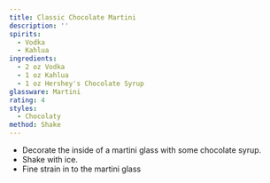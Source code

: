 ```yaml
---
title: Classic Chocolate Martini
description: ''
spirits:
  - Vodka
  - Kahlua
ingredients:
  - 2 oz Vodka
  - 1 oz Kahlua
  - 1 oz Hershey's Chocolate Syrup
glassware: Martini
rating: 4
styles:
  - Chocolaty
method: Shake
---
```


- Decorate the inside of a martini glass with some chocolate syrup.
- Shake with ice.
- Fine strain in to the martini glass